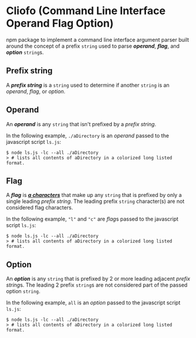 # Cliofo (Command Line Interface Operand Flag Option)

 npm package to implement a command line interface argument parser built around
 the concept of a prefix `string` used to parse  ***operand***, ***flag***, and
 ***option*** `string`s.

## Prefix string

A ***prefix string*** is a `string` used to determine if another `string` is an
*operand*, *flag*, or *option*.

## Operand

An ***operand*** is any `string` that isn't prefixed by a *prefix string*.

In the following example, `./aDirectory` is an *operand* passed to the
javascript script `ls.js`:

```shell
$ node ls.js -lc --all ./aDirectory
> # lists all contents of aDirectory in a colorized long listed format.
```

## Flag

A ***flag*** is <u>***a characters***</u> that make up any `string` that is
prefixed by only a single leading *prefix string*. The leading prefix `string`
character(s) are not considered flag characters.

In the following example, `"l"` and `"c"` are *flag*s passed to the
javascript script `ls.js`:

```shell
$ node ls.js -lc --all ./aDirectory
> # lists all contents of aDirectory in a colorized long listed format.
```

## Option

An ***option*** is any `string` that is prefixed by 2 or more leading adjacent
*prefix string*s. The leading 2 prefix `string`s are not considered part of the
passed option `string`.

In the following example, `all` is an *option* passed to the
javascript script `ls.js`:

```shell
$ node ls.js -lc --all ./aDirectory
> # lists all contents of aDirectory in a colorized long listed format.
```

